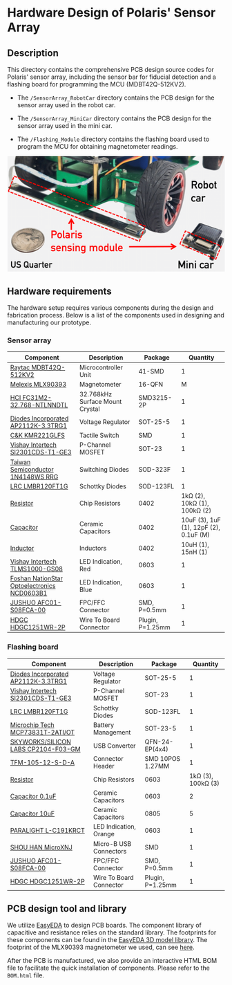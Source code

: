 # Hardware Design of Polaris' Sensor Array

## Description
This directory contains the comprehensive PCB design source codes for Polaris' sensor array, including the sensor bar for fiducial detection and a flashing board for programming the MCU (MDBT42Q-512KV2). 
- The `/SensorArray_RobotCar` directory contains the PCB design for the sensor array used in the robot car.

- The `/SensorArray_MiniCar` directory contains the PCB design for the sensor array used in the mini car.

- The `/Flashing_Module` directory contains the flashing board used to program the MCU for obtaining magnetometer readings.

![plot](../Imgs/sensing_array.png)

## Hardware requirements
The hardware setup requires various components during the design and fabrication process. 
Below is a list of the components used in designing and manufacturing our prototype.


### Sensor array
| Component  | Description | Package | Quantity |
| ------------- | ------------- | ------------- | ------------- |
|[Raytac MDBT42Q-512KV2](https://www.digikey.com/en/products/detail/raytac/MDBT42Q-512KV2/13677592) | Microcontroller Unit | 41-SMD | 1 |
|[Melexis MLX90393](https://www.digikey.com/en/products/detail/melexis-technologies-nv/MLX90393SLW-ABA-011-RE/5031684) | Magnetometer |16-QFN | M |
|[HCI FC31M2-32.768-NTLNNDTL](https://www.lcsc.com/product-detail/Crystals_HCI-FC31M2-32-768-NTLNNDTL_C5120559.html)  | 32.768kHz Surface Mount Crystal | SMD3215-2P | 1 |
| [Diodes Incorporated AP2112K-3.3TRG1](https://www.lcsc.com/product-detail/Voltage-Regulators-Linear-Low-Drop-Out-LDO-Regulators_Diodes-Incorporated-AP2112K-3-3TRG1_C51118.html)  | Voltage Regulator | SOT-25-5 | 1 |
|[C&K KMR221GLFS](https://www.lcsc.com/product-detail/Tactile-Switches_C-K-KMR221GLFS_C72443.html) | Tactile Switch | SMD | 1 |
| [Vishay Intertech SI2301CDS-T1-GE3](https://www.lcsc.com/product-detail/MOSFETs_Vishay-Intertech-SI2301CDS-T1-GE3_C10487.html) |  P-Channel MOSFET | SOT-23 | 1 |
| [Taiwan Semiconductor 1N4148WS RRG](https://www.lcsc.com/product-detail/Switching-Diodes_Taiwan-Semiconductor-1N4148WS-RRG_C485027.html) | Switching Diodes | SOD-323F | 1 |
| [LRC LMBR120FT1G](https://www.lcsc.com/product-detail/Schottky-Diodes_LRC-LMBR120FT1G_C81143.html) | Schottky Diodes | SOD-123FL | 1 |
| [Resistor](https://www.digikey.com/en/products/filter/chip-resistor-surface-mount/52?s=N4IgTCBcDaIE4FMDOBLJAXA9nABABgBY8IBdAXyA) | Chip Resistors | 0402 | 1kΩ (2), 10kΩ (1), 100kΩ (2) |
| [Capacitor](https://www.digikey.com/en/products/filter/ceramic-capacitors/60?s=N4IgTCBcDaIMYEMAOC4EsAuB7ATgAgAYAWAiAXQF8g) | Ceramic Capacitors | 0402| 10uF (3), 1uF (1), 12pF (2), 0.1uF (M) |
| [Inductor](https://www.digikey.com/en/products/filter/fixed-inductors/71?s=N4IgTCBcDaIGYEsAeBTAJgAgQOzQVwGMAXAewCcBnDABgBZqIBdAXyA) | Inductors | 0402| 10uH (1), 15nH (1) |
| [Vishay Intertech TLMS1000-GS08](https://www.lcsc.com/product-detail/LED-Indication-Discrete_Vishay-Intertech-TLMS1000-GS08_C241893.html) | LED Indication, Red | 0603 | 1 |
| [Foshan NationStar Optoelectronics NCD0603B1](https://www.lcsc.com/product-detail/LED-Indication-Discrete_Foshan-NationStar-Optoelectronics-NCD0603B1_C84266.html)| LED Indication, Blue  | 0603 | 1 |
| [JUSHUO AFC01-S08FCA-00](https://www.lcsc.com/product-detail/FFC-FPC-Flat-Flexible-Connector-Assemblies_JUSHUO-AFC01-S08FCA-00_C262657.html) |FPC/FFC Connector | SMD, P=0.5mm | 1 |
| [HDGC HDGC1251WR-2P](https://www.lcsc.com/product-detail/Wire-To-Board-Connector_HDGC-HDGC1251WR-2P_C5175203.html) | Wire To Board Connector | Plugin, P=1.25mm | 1 |

### Flashing board
| Component  | Description | Package | Quantity |
| ------------- | ------------- | ------------- | ------------- |
| [Diodes Incorporated AP2112K-3.3TRG1](https://www.lcsc.com/product-detail/Voltage-Regulators-Linear-Low-Drop-Out-LDO-Regulators_Diodes-Incorporated-AP2112K-3-3TRG1_C51118.html)  | Voltage Regulator | SOT-25-5 | 1 |
| [Vishay Intertech SI2301CDS-T1-GE3](https://www.lcsc.com/product-detail/MOSFETs_Vishay-Intertech-SI2301CDS-T1-GE3_C10487.html) |  P-Channel MOSFET | SOT-23 | 1 |
| [LRC LMBR120FT1G](https://www.lcsc.com/product-detail/Schottky-Diodes_LRC-LMBR120FT1G_C81143.html) | Schottky Diodes | SOD-123FL | 1 |
| [Microchip Tech MCP73831T-2ATI/OT](https://www.lcsc.com/product-detail/Battery-Management_Microchip-Tech-MCP73831T-2ATI-OT_C14879.html) | Battery Management | SOT-23-5 | 1 |
| [SKYWORKS/SILICON LABS CP2104-F03-GM](https://www.lcsc.com/product-detail/USB-Converters_SKYWORKS-SILICON-LABS-CP2104-F03-GM_C430013.html) | USB Converter | QFN-24-EP(4x4)| 1 |
| [TFM-105-12-S-D-A](https://www.digikey.com/en/products/detail/samtec-inc/TFM-105-12-S-D-A/6678838) | Connector Header | SMD 10POS 1.27MM | 1 |
| [Resistor](https://www.digikey.cn/en/products/filter/chip-resistor-surface-mount/52?s=N4IgTCBcDaIE4FMDOBLJAXA9nABABgDY8BmEAXQF8g) | Chip Resistors | 0603 | 1kΩ (3), 100kΩ (3) |
| [Capacitor 0.1uF](https://www.digikey.cn/en/products/filter/ceramic-capacitors/60?s=N4IgTCBcDaIMYEMAOC4EsAuB7ATgAgAYA2AgZkIDoBGEAXQF8g) | Ceramic Capacitors | 0603 |  2 |
| [Capacitor 10uF](https://www.digikey.cn/en/products/filter/ceramic-capacitors/60?s=N4IgjCBcoEwAwBYCcVQGMoDMCGAbAzgKYA0IA9lANrhwAEArQGIgC6pADgC5QgCqAdgEtOAeUwBZQtnwBXAE6EQAXyWkYVEGmztsaYWTm04ADjgBWWmDislQA) | Ceramic Capacitors | 0805 | 5 |
| [PARALIGHT L-C191KRCT](https://www.lcsc.com/product-detail/span-style-background-color-ff0-LED-span-span-style-background-color-ff0-Indication-span-Discrete_PARALIGHT-L-C191KRCT_C2917807.html) | LED Indication, Orange | 0603 | 1 |
| [SHOU HAN MicroXNJ](https://www.lcsc.com/product-detail/USB-Connectors_SHOU-HAN-MicroXNJ_C404969.html) | Micro-B USB Connectors | SMD | 1 |
| [JUSHUO AFC01-S08FCA-00](https://www.lcsc.com/product-detail/FFC-FPC-Flat-Flexible-Connector-Assemblies_JUSHUO-AFC01-S08FCA-00_C262657.html) |FPC/FFC Connector | SMD, P=0.5mm | 1 |
| [HDGC HDGC1251WR-2P](https://www.lcsc.com/product-detail/Wire-To-Board-Connector_HDGC-HDGC1251WR-2P_C5175203.html) | Wire To Board Connector | Plugin, P=1.25mm | 1 |


## PCB design tool and library
We utilize [EasyEDA](https://easyeda.com/) to design PCB boards.
The component library of capacitive and resistance relies on the standard library.
The footprints for these components can be found in the [EasyEDA 3D model library](https://docs.easyeda.com/en/PCB/3D-Model-Manager/index.html).
The footprint of the MLX90393 magnetometer we used, can see [here](https://www.snapeda.com/parts/MLX90393SLW-ABA-011-RE/Melexis%20Technologies/view-part/551380/?ref=search&t=MLX90393).

After the PCB is manufactured, we also provide an interactive HTML BOM file to facilitate the quick installation of components. 
Please refer to the `BOM.html` file.